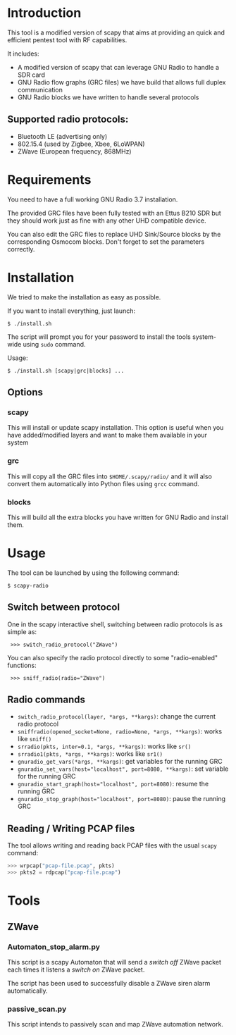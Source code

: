 # Introduction

This tool is a modified version of scapy that aims at providing an quick and
efficient pentest tool with RF capabilities.

It includes:

* A modified version of scapy that can leverage GNU Radio to handle a SDR card
* GNU Radio flow graphs (GRC files) we have build that allows full duplex communication
* GNU Radio blocks we have written to handle several protocols



## Supported radio protocols:

* Bluetooth LE (advertising only)
* 802.15.4 (used by Zigbee, Xbee, 6LoWPAN)
* ZWave (European frequency, 868MHz)


# Requirements

You need to have a full working GNU Radio 3.7 installation.

The provided GRC files have been fully tested with an Ettus B210 SDR but they
should work just as fine with any other UHD compatible device.

You can also edit the GRC files to replace UHD Sink/Source blocks by the
corresponding Osmocom blocks. Don't forget to set the parameters correctly.


# Installation

We tried to make the installation as easy as possible.

If you want to install everything, just launch:

`$ ./install.sh`

The script will prompt you for your password to install the tools system-wide
using `sudo` command.

Usage:

`$ ./install.sh [scapy|grc|blocks] ...`


## Options

### scapy
This will install or update scapy installation. This option is useful when you
have added/modified layers and want to make them available in your system

### grc
This will copy all the GRC files into `$HOME/.scapy/radio/` and it will also
convert them automatically into Python files using `grcc` command.

### blocks
This will build all the extra blocks you have written for GNU Radio and install
them.


# Usage

The tool can be launched by using the following command:

`$ scapy-radio`

## Switch between protocol

One in the scapy interactive shell, switching between radio protocols is as
simple as:

` >>> switch_radio_protocol("ZWave")`

You can also specify the radio protocol directly to some "radio-enabled" functions:

` >>> sniff_radio(radio="ZWave")`

## Radio commands

* `switch_radio_protocol(layer, *args, **kargs)`: change the current radio protocol
* `sniffradio(opened_socket=None, radio=None, *args, **kargs)`: works like `sniff()`
* `srradio(pkts, inter=0.1, *args, **kargs)`: works like `sr()`
* `srradio1(pkts, *args, **kargs)`: works like `sr1()`
* `gnuradio_get_vars(*args, **kargs)`: get variables for the running GRC
* `gnuradio_set_vars(host="localhost", port=8080, **kargs)`: set variable for the running GRC
* `gnuradio_start_graph(host="localhost", port=8080)`: resume the running GRC
* `gnuradio_stop_graph(host="localhost", port=8080)`: pause the running GRC


## Reading / Writing PCAP files

The tool allows writing and reading back PCAP files with the usual `scapy` command:

```python
>>> wrpcap("pcap-file.pcap", pkts)
>>> pkts2 = rdpcap("pcap-file.pcap")
```


# Tools

## ZWave
### Automaton\_stop\_alarm.py

This script is a scapy Automaton that will send a *switch off* ZWave packet each times it
listens a *switch on* ZWave packet.

The script has been used to successfully disable a ZWave siren alarm automatically.

### passive\_scan.py

This script intends to passively scan and map ZWave automation network.


